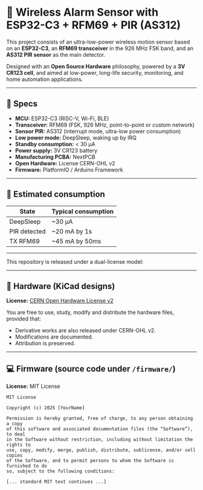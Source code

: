 # 🔔 Wireless Alarm Sensor with ESP32-C3 + RFM69 + PIR (AS312)

This project consists of an ultra-low-power wireless motion sensor based on an **ESP32-C3**, an **RFM69 transceiver** in the 926 MHz FSK band, and an **AS312 PIR sensor** as the main detector.

Designed with an **Open Source Hardware** philosophy, powered by a **3V CR123 cell**, and aimed at low-power, long-life security, monitoring, and home automation applications.

---

## 📡 Specs

- **MCU:** ESP32-C3 (RISC-V, Wi-Fi, BLE)
- **Transceiver:** RFM69 (FSK, 926 MHz, point-to-point or custom network)
- **Sensor PIR:** AS312 (interrupt mode, ultra-low power consumption)
- **Low power mode:** DeepSleep, waking up by IRQ
- **Standby consumption:** < 30 µA
- **Power supply:** 3V CR123 battery
- **Manufacturing PCBA:** NextPCB
- **Open Hardware:** License CERN-OHL v2
- **Firmware:** PlatformIO / Arduino Framework

---

## 🔋 Estimated consumption

| State          | Typical consumption |
|----------------|---------------------|
| DeepSleep      | ~30 µA              |
| PIR detected   | ~20 mA by 1s        |
| TX RFM69       | ~45 mA by 50ms      |

---

This repository is released under a dual-license model:

---

## 📐 Hardware (KiCad designs)

**License:** [CERN Open Hardware License v2](https://ohwr.org/project/cernohl/wikis/home)

You are free to use, study, modify and distribute the hardware files, provided that:
- Derivative works are also released under CERN-OHL v2.
- Modifications are documented.
- Attribution is preserved.

---

## 💻 Firmware (source code under `/firmware/`)

**License:** MIT License

```text
MIT License

Copyright (c) 2025 [YourName]

Permission is hereby granted, free of charge, to any person obtaining a copy
of this software and associated documentation files (the “Software”), to deal
in the Software without restriction, including without limitation the rights to
use, copy, modify, merge, publish, distribute, sublicense, and/or sell copies
of the Software, and to permit persons to whom the Software is furnished to do
so, subject to the following conditions:

[... standard MIT text continues ...]

